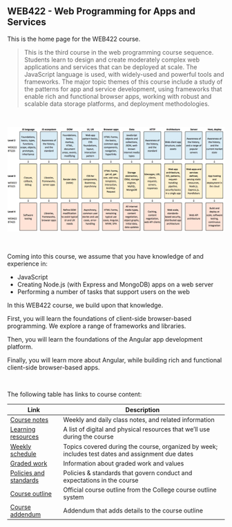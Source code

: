 ## WEB422 - Web Programming for Apps and Services

This is the home page for the WEB422 course.

> This is the third course in the web programming course sequence. Students learn to design and create moderately complex web applications and services that can be deployed at scale. The JavaScript language is used, with widely-used and powerful tools and frameworks. The major topic themes of this course include a study of the patterns for app and service development, using frameworks that enable rich and functional browser apps, working with robust and scalable data storage platforms, and deployment methodologies.

<br>


![Web Topic Progression](https://raw.githubusercontent.com/sictweb/resources/58596ab9/big-picture-web.png)


<br>

Coming into this course, we assume that you have knowledge of and experience in:
* JavaScript
* Creating Node.js (with Express and MongoDB) apps on a web server
* Performing a number of tasks that support users on the web

In this WEB422 course, we build upon that knowledge. 

First, you will learn the foundations of client-side browser-based programming. We explore a range of frameworks and libraries.

Then, you will learn the foundations of the Angular app development platform. 

Finally, you will learn more about Angular, while building rich and functional client-side browser-based apps.

<br>

The following table has links to course content:

| Link | Description |
| ---- | ----------- |
| [Course notes](/web422/notes/) | Weekly and daily class notes, and related information |
| [Learning resources](/web422/resources) | A list of digital and physical resources that we’ll use during the course |
| [Weekly schedule](/web422/weekly-schedule) | Topics covered during the course, organized by week; includes test dates and assignment due dates |
| [Graded work](/web422/graded-work) | Information about graded work and values |
| [Policies and standards](/web422/policies-standards/) | Policies & standards that govern conduct and expectations in the course |
| [Course outline](https://ict.senecacollege.ca/course/web422) | Official course outline from the College course outline system |
| [Course addendum](/web422/course-addendum/) | Addendum that adds details to the course outline |
